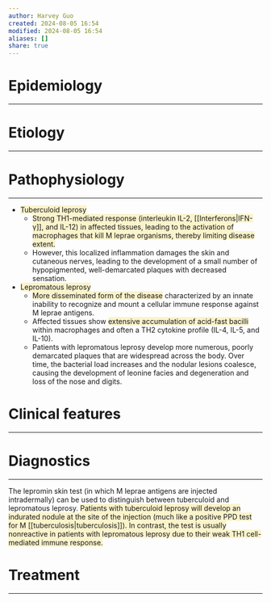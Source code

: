 ```yaml
---
author: Harvey Guo
created: 2024-08-05 16:54
modified: 2024-08-05 16:54
aliases: []
share: true
---
```

# Epidemiology
---


# Etiology
---


# Pathophysiology
---
- <span style="background:rgba(240, 200, 0, 0.2)">Tuberculoid leprosy</span>
	- <span style="background:rgba(240, 200, 0, 0.2)">Strong TH1-mediated response (interleukin IL-2, [[Interferons|IFN-γ]], and IL-12) in affected tissues, leading to the activation of macrophages that kill M leprae organisms, thereby limiting disease extent.  </span>
	- However, this localized inflammation damages the skin and cutaneous nerves, leading to the development of a small number of hypopigmented, well-demarcated plaques with decreased sensation.
- <span style="background:rgba(240, 200, 0, 0.2)">Lepromatous leprosy</span> 
	- <span style="background:rgba(240, 200, 0, 0.2)">More disseminated form of the disease</span> characterized by an innate inability to recognize and mount a cellular immune response against M leprae antigens.  
	- Affected tissues show <span style="background:rgba(240, 200, 0, 0.2)">extensive accumulation of acid-fast bacilli</span> within macrophages and often a TH2 cytokine profile (IL-4, IL-5, and IL-10).
	- Patients with lepromatous leprosy develop more numerous, poorly demarcated plaques that are widespread across the body.  Over time, the bacterial load increases and the nodular lesions coalesce, causing the development of leonine facies and degeneration and loss of the nose and digits.

# Clinical features
---


# Diagnostics
---
The lepromin skin test (in which M leprae antigens are injected intradermally) can be used to distinguish between tuberculoid and lepromatous leprosy.  <span style="background:rgba(240, 200, 0, 0.2)">Patients with tuberculoid leprosy will develop an indurated nodule at the site of the injection (much like a positive PPD test for M [[tuberculosis|tuberculosis]]).  In contrast, the test is usually nonreactive in patients with lepromatous leprosy due to their weak TH1 cell-mediated immune response.</span>

# Treatment
---


